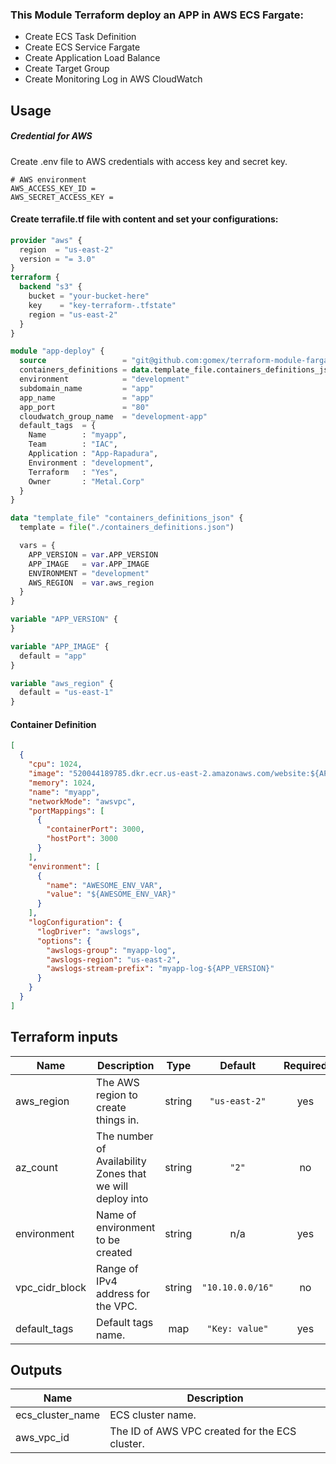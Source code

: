 ### This Module Terraform deploy an APP in AWS ECS Fargate:

* Create ECS Task Definition
* Create ECS Service Fargate
* Create Application Load Balance
* Create Target Group
* Create Monitoring Log in AWS CloudWatch

## Usage
##### Credential for AWS
Create .env file to AWS credentials with access key and secret key.
```shell
# AWS environment
AWS_ACCESS_KEY_ID =
AWS_SECRET_ACCESS_KEY =
```
#### Create terrafile.tf file with content and set your configurations:
```terraform
provider "aws" {
  region  = "us-east-2"
  version = "= 3.0"
}
terraform {
  backend "s3" {
    bucket = "your-bucket-here"
    key    = "key-terraform-.tfstate"
    region = "us-east-2"
  }
} 

module "app-deploy" {
  source                 = "git@github.com:gomex/terraform-module-fargate-deploy.git?ref=v0.1"
  containers_definitions = data.template_file.containers_definitions_json.rendered
  environment            = "development"
  subdomain_name         = "app"
  app_name               = "app"
  app_port               = "80"
  cloudwatch_group_name  = "development-app"
  default_tags  = {
    Name        : "myapp",
    Team        : "IAC",
    Application : "App-Rapadura",
    Environment : "development",
    Terraform   : "Yes",
    Owner       : "Metal.Corp"
  }
}

data "template_file" "containers_definitions_json" {
  template = file("./containers_definitions.json")

  vars = {
    APP_VERSION = var.APP_VERSION
    APP_IMAGE   = var.APP_IMAGE
    ENVIRONMENT = "development"
    AWS_REGION  = var.aws_region
  }
}

variable "APP_VERSION" {
}

variable "APP_IMAGE" {
  default = "app"
}

variable "aws_region" {
  default = "us-east-1"
}
```
#### Container Definition
```json
[
  {
    "cpu": 1024,
    "image": "520044189785.dkr.ecr.us-east-2.amazonaws.com/website:${APP_VERSION}",
    "memory": 1024,
    "name": "myapp",
    "networkMode": "awsvpc",
    "portMappings": [
      {
        "containerPort": 3000,
        "hostPort": 3000
      }
    ],
    "environment": [
      {
        "name": "AWESOME_ENV_VAR",
        "value": "${AWESOME_ENV_VAR}"
      }
    ],
    "logConfiguration": {
      "logDriver": "awslogs",
      "options": {
        "awslogs-group": "myapp-log",
        "awslogs-region": "us-east-2",
        "awslogs-stream-prefix": "myapp-log-${APP_VERSION}"
      }
    }
  }
]
```

## Terraform inputs

| Name | Description | Type | Default | Required |
|------|-------------|:----:|:-----:|:-----:|
| aws\_region | The AWS region to create things in. | string | `"us-east-2"` | yes |
| az\_count | The number of Availability Zones that we will deploy into | string | `"2"` | no |
| environment | Name of environment to be created | string | n/a | yes |
| vpc\_cidr\_block | Range of IPv4 address for the VPC. | string | `"10.10.0.0/16"` | no |
| default\_tags | Default tags name. | map | `"Key: value"` | yes |

## Outputs

| Name | Description |
|------|-------------|
| ecs_cluster_name | ECS cluster name. |
| aws\_vpc\_id | The ID of AWS VPC created for the ECS cluster. ||